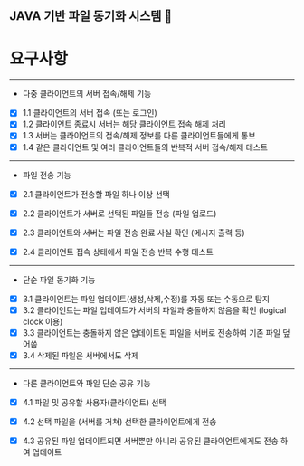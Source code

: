 ## JAVA 기반 파일 동기화 시스템 🍃


# 요구사항

---

- 다중 클라이언트의 서버 접속/해제 기능
- [x]  1.1 클라이언트의 서버 접속 (또는 로그인)
- [x]  1.2 클라이언트 종료시 서버는 해당 클라이언트 접속 해제 처리
- [x]  1.3 서버는 클라이언트의 접속/해제 정보를 다른 클라이언트들에게 통보
- [x]  1.4 같은 클라이언트 및 여러 클라이언트들의 반복적 서버 접속/해제 테스트

---

- 파일 전송 기능
- [x]  2.1 클라이언트가 전송할 파일 하나 이상 선택
- [x]  2.2 클라이언트가 서버로 선택된 파일들 전송 (파일 업로드)
- [x]  2.3 클라이언트와 서버는 파일 전송 완료 사실 확인 (메시지 출력 등)
- [x]  2.4 클라이언트 접속 상태에서 파일 전송 반복 수행 테스트


---

- 단순 파일 동기화 기능
- [x]  3.1 클라이언트는 파일 업데이트(생성,삭제,수정)를 자동 또는 수동으로 탐지
- [x]  3.2 클라이언트는 파일 업데이트가 서버의 파일과 충돌하지 않음을 확인 (logical
  clock 이용)
- [x]  3.3 클라이언트는 충돌하지 않은 업데이트된 파일을 서버로 전송하여 기존 파일
  덮어씀
- [x]  3.4 삭제된 파일은 서버에서도 삭제

---

- 다른 클라이언트와 파일 단순 공유 기능
- [x]  4.1 파일 및 공유할 사용자(클라이언트) 선택
- [x]  4.2 선택 파일을 (서버를 거쳐) 선택한 클라이언트에게 전송
- [x]  4.3 공유된 파일 업데이트되면 서버뿐만 아니라 공유된 클라이언트에게도 전송
  하여 업데이트


